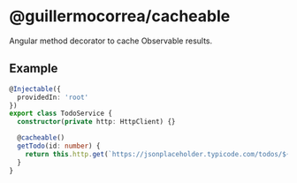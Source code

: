 # @guillermocorrea/cacheable

Angular method decorator to cache Observable results.

## Example

```ts
@Injectable({
  providedIn: 'root'
})
export class TodoService {
  constructor(private http: HttpClient) {}

  @cacheable()
  getTodo(id: number) {
    return this.http.get(`https://jsonplaceholder.typicode.com/todos/${id}`);
  }
}
```
